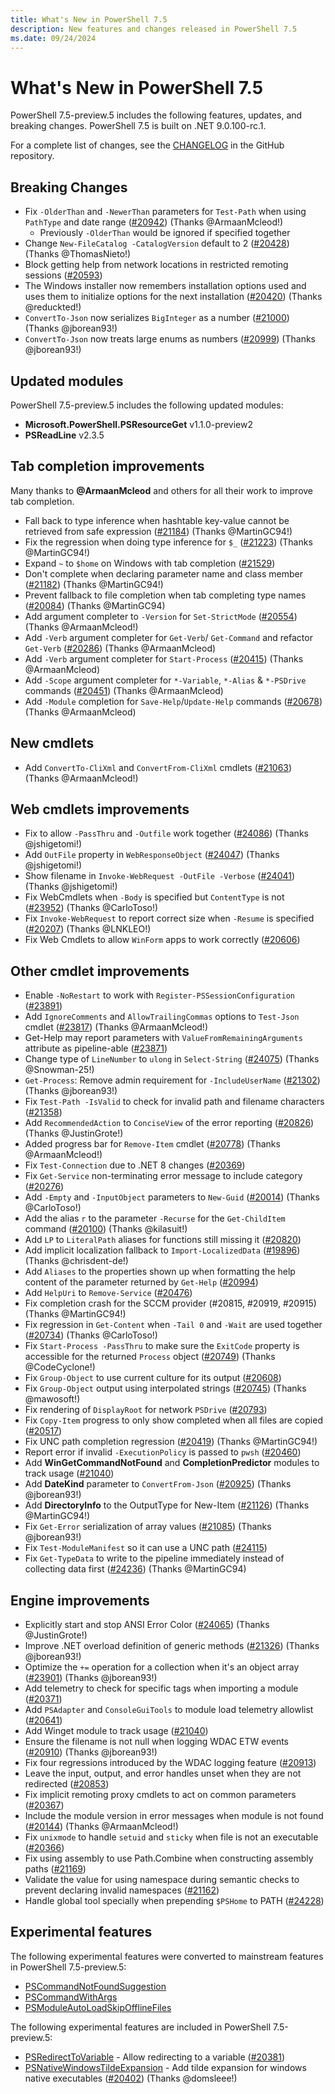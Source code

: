 ```yaml
---
title: What's New in PowerShell 7.5
description: New features and changes released in PowerShell 7.5
ms.date: 09/24/2024
---
```


# What's New in PowerShell 7.5

PowerShell 7.5-preview.5 includes the following features, updates, and breaking changes. PowerShell
7.5 is built on .NET 9.0.100-rc.1.

For a complete list of changes, see the [CHANGELOG][chg] in the GitHub repository.

## Breaking Changes

- Fix `-OlderThan` and `-NewerThan` parameters for `Test-Path` when using `PathType` and date range
  ([#20942][20942]) (Thanks @ArmaanMcleod!)
  - Previously `-OlderThan` would be ignored if specified together
- Change `New-FileCatalog -CatalogVersion` default to 2 ([#20428][20428]) (Thanks @ThomasNieto!)
- Block getting help from network locations in restricted remoting sessions ([#20593][20593])
- The Windows installer now remembers installation options used and uses them to initialize options
  for the next installation ([#20420][20420]) (Thanks @reduckted!)
- `ConvertTo-Json` now serializes `BigInteger` as a number ([#21000][21000]) (Thanks @jborean93!)
- `ConvertTo-Json` now treats large enums as numbers ([#20999][20999]) (Thanks @jborean93!)

## Updated modules

PowerShell 7.5-preview.5 includes the following updated modules:

- **Microsoft.PowerShell.PSResourceGet** v1.1.0-preview2
- **PSReadLine** v2.3.5

## Tab completion improvements

Many thanks to **@ArmaanMcleod** and others for all their work to improve tab completion.

- Fall back to type inference when hashtable key-value cannot be retrieved from safe expression
  ([#21184][21184]) (Thanks @MartinGC94!)
- Fix the regression when doing type inference for `$_` ([#21223][21223]) (Thanks @MartinGC94!)
- Expand `~` to `$home` on Windows with tab completion ([#21529][21529])
- Don't complete when declaring parameter name and class member ([#21182][21182]) (Thanks
  @MartinGC94!)
- Prevent fallback to file completion when tab completing type names ([#20084][20084]) (Thanks
  @MartinGC94)
- Add argument completer to `-Version` for `Set-StrictMode` ([#20554][20554]) (Thanks
  @ArmaanMcleod!)
- Add `-Verb` argument completer for `Get-Verb`/ `Get-Command` and refactor `Get-Verb`
  ([#20286][20286]) (Thanks @ArmaanMcleod)
- Add `-Verb` argument completer for `Start-Process` ([#20415][20415]) (Thanks @ArmaanMcleod)
- Add `-Scope` argument completer for `*-Variable`, `*-Alias` & `*-PSDrive` commands
  ([#20451][20451]) (Thanks @ArmaanMcleod)
- Add `-Module` completion for `Save-Help`/`Update-Help` commands ([#20678][20678]) (Thanks
  @ArmaanMcleod)

## New cmdlets

- Add `ConvertTo-CliXml` and `ConvertFrom-CliXml` cmdlets ([#21063][21063]) (Thanks @ArmaanMcleod!)

## Web cmdlets improvements

- Fix to allow `-PassThru` and `-Outfile` work together ([#24086][24086]) (Thanks @jshigetomi!)
- Add `OutFile` property in `WebResponseObject` ([#24047][24047]) (Thanks @jshigetomi!)
- Show filename in `Invoke-WebRequest -OutFile -Verbose` ([#24041][24041]) (Thanks @jshigetomi!)
- Fix WebCmdlets when `-Body` is specified but `ContentType` is not ([#23952][23952]) (Thanks
  @CarloToso!)
- Fix `Invoke-WebRequest` to report correct size when `-Resume` is specified ([#20207][20207])
  (Thanks @LNKLEO!)
- Fix Web Cmdlets to allow `WinForm` apps to work correctly ([#20606][20606])

## Other cmdlet improvements

- Enable `-NoRestart` to work with `Register-PSSessionConfiguration` ([#23891][23891])
- Add `IgnoreComments` and `AllowTrailingCommas` options to `Test-Json` cmdlet ([#23817][23817])
  (Thanks @ArmaanMcleod!)
- Get-Help may report parameters with `ValueFromRemainingArguments` attribute as pipeline-able
  ([#23871][23871])
- Change type of `LineNumber` to `ulong` in `Select-String` ([#24075][24075]) (Thanks @Snowman-25!)
- `Get-Process`: Remove admin requirement for `-IncludeUserName` ([#21302][21302]) (Thanks
  @jborean93!)
- Fix `Test-Path -IsValid` to check for invalid path and filename characters ([#21358][21358])
- Add `RecommendedAction` to `ConciseView` of the error reporting ([#20826][20826]) (Thanks
  @JustinGrote!)
- Added progress bar for `Remove-Item` cmdlet ([#20778][20778]) (Thanks @ArmaanMcleod!)
- Fix `Test-Connection` due to .NET 8 changes ([#20369][20369])
- Fix `Get-Service` non-terminating error message to include category ([#20276][20276])
- Add `-Empty` and `-InputObject` parameters to `New-Guid` ([#20014][20014]) (Thanks @CarloToso!)
- Add the alias `r` to the parameter `-Recurse` for the `Get-ChildItem` command ([#20100][20100])
  (Thanks @kilasuit!)
- Add `LP` to `LiteralPath` aliases for functions still missing it ([#20820][20820])
- Add implicit localization fallback to `Import-LocalizedData` ([#19896][19896]) (Thanks
  @chrisdent-de!)
- Add `Aliases` to the properties shown up when formatting the help content of the parameter
  returned by `Get-Help` ([#20994][20994])
- Add `HelpUri` to `Remove-Service` ([#20476][20476])
- Fix completion crash for the SCCM provider (#20815, #20919, #20915) (Thanks @MartinGC94!)
- Fix regression in `Get-Content` when `-Tail 0` and `-Wait` are used together ([#20734][20734])
  (Thanks @CarloToso!)
- Fix `Start-Process -PassThru` to make sure the `ExitCode` property is accessible for the returned
  `Process` object ([#20749][20749]) (Thanks @CodeCyclone!)
- Fix `Group-Object` to use current culture for its output ([#20608][20608])
- Fix `Group-Object` output using interpolated strings ([#20745][20745]) (Thanks @mawosoft!)
- Fix rendering of `DisplayRoot` for network `PSDrive` ([#20793][20793])
- Fix `Copy-Item` progress to only show completed when all files are copied ([#20517][20517])
- Fix UNC path completion regression ([#20419][20419]) (Thanks @MartinGC94!)
- Report error if invalid `-ExecutionPolicy` is passed to `pwsh` ([#20460][20460])
- Add **WinGetCommandNotFound** and **CompletionPredictor** modules to track usage ([#21040][21040])
- Add **DateKind** parameter to `ConvertFrom-Json` ([#20925][20925]) (Thanks @jborean93!)
- Add **DirectoryInfo** to the OutputType for New-Item ([#21126][21126]) (Thanks @MartinGC94!)
- Fix `Get-Error` serialization of array values ([#21085][21085]) (Thanks @jborean93!)
- Fix `Test-ModuleManifest` so it can use a UNC path ([#24115][24115])
- Fix `Get-TypeData` to write to the pipeline immediately instead of collecting
  data first ([#24236][24236]) (Thanks @MartinGC94)

## Engine improvements

- Explicitly start and stop ANSI Error Color ([#24065][24065]) (Thanks @JustinGrote!)
- Improve .NET overload definition of generic methods ([#21326][21326]) (Thanks @jborean93!)
- Optimize the `+=` operation for a collection when it's an object array ([#23901][23901]) (Thanks
  @jborean93!)
- Add telemetry to check for specific tags when importing a module ([#20371][20371])
- Add `PSAdapter` and `ConsoleGuiTools` to module load telemetry allowlist ([#20641][20641])
- Add Winget module to track usage ([#21040][21040])
- Ensure the filename is not null when logging WDAC ETW events ([#20910][20910]) (Thanks
  @jborean93!)
- Fix four regressions introduced by the WDAC logging feature ([#20913][20913])
- Leave the input, output, and error handles unset when they are not redirected ([#20853][20853])
- Fix implicit remoting proxy cmdlets to act on common parameters ([#20367][20367])
- Include the module version in error messages when module is not found ([#20144][20144]) (Thanks
  @ArmaanMcleod!)
- Fix `unixmode` to handle `setuid` and `sticky` when file is not an executable ([#20366][20366])
- Fix using assembly to use Path.Combine when constructing assembly paths ([#21169][21169])
- Validate the value for using namespace during semantic checks to prevent declaring invalid
  namespaces ([#21162][21162])
- Handle global tool specially when prepending `$PSHome` to PATH ([#24228][24228])

## Experimental features

The following experimental features were converted to mainstream features in
PowerShell 7.5-preview.5:

- [PSCommandNotFoundSuggestion][02]
- [PSCommandWithArgs][03]
- [PSModuleAutoLoadSkipOfflineFiles][04]

The following experimental features are included in PowerShell 7.5-preview.5:

- [PSRedirectToVariable][05] - Allow redirecting to a variable ([#20381][20381])
- [PSNativeWindowsTildeExpansion][01] - Add tilde expansion for windows native executables
  ([#20402][20402]) (Thanks @domsleee!)

<!-- end of content -->
<!-- reference links -->
[chg]: https://github.com/PowerShell/PowerShell/blob/master/CHANGELOG/preview.md

[01]: ../learn/experimental-features.md#psnativewindowstildeexpansion
[02]: ../learn/experimental-features.md#pscommandnotfoundsuggestion
[03]: ../learn/experimental-features.md#pscommandwithargs
[04]: ../learn/experimental-features.md#psmoduleautoloadskipofflinefiles
[05]: ../learn/experimental-features.md#psredirecttovariable

[19896]: https://github.com/PowerShell/PowerShell/pull/19896
[20014]: https://github.com/PowerShell/PowerShell/pull/20014
[20084]: https://github.com/PowerShell/PowerShell/pull/20084
[20100]: https://github.com/PowerShell/PowerShell/pull/20100
[20144]: https://github.com/PowerShell/PowerShell/pull/20144
[20207]: https://github.com/PowerShell/PowerShell/pull/20207
[20276]: https://github.com/PowerShell/PowerShell/pull/20276
[20286]: https://github.com/PowerShell/PowerShell/pull/20286
[20366]: https://github.com/PowerShell/PowerShell/pull/20366
[20367]: https://github.com/PowerShell/PowerShell/pull/20367
[20369]: https://github.com/PowerShell/PowerShell/pull/20369
[20371]: https://github.com/PowerShell/PowerShell/pull/20371
[20381]: https://github.com/PowerShell/PowerShell/pull/20381
[20402]: https://github.com/PowerShell/PowerShell/pull/20402
[20415]: https://github.com/PowerShell/PowerShell/pull/20415
[20419]: https://github.com/PowerShell/PowerShell/pull/20419
[20420]: https://github.com/PowerShell/PowerShell/pull/20420
[20428]: https://github.com/PowerShell/PowerShell/pull/20428
[20451]: https://github.com/PowerShell/PowerShell/pull/20451
[20460]: https://github.com/PowerShell/PowerShell/pull/20460
[20476]: https://github.com/PowerShell/PowerShell/pull/20476
[20517]: https://github.com/PowerShell/PowerShell/pull/20517
[20554]: https://github.com/PowerShell/PowerShell/pull/20554
[20593]: https://github.com/PowerShell/PowerShell/pull/20593
[20606]: https://github.com/PowerShell/PowerShell/pull/20606
[20608]: https://github.com/PowerShell/PowerShell/pull/20608
[20641]: https://github.com/PowerShell/PowerShell/pull/20641
[20678]: https://github.com/PowerShell/PowerShell/pull/20678
[20734]: https://github.com/PowerShell/PowerShell/pull/20734
[20745]: https://github.com/PowerShell/PowerShell/pull/20745
[20749]: https://github.com/PowerShell/PowerShell/pull/20749
[20778]: https://github.com/PowerShell/PowerShell/pull/20778
[20793]: https://github.com/PowerShell/PowerShell/pull/20793
[20820]: https://github.com/PowerShell/PowerShell/pull/20820
[20826]: https://github.com/PowerShell/PowerShell/pull/20826
[20853]: https://github.com/PowerShell/PowerShell/pull/20853
[20910]: https://github.com/PowerShell/PowerShell/pull/20910
[20913]: https://github.com/PowerShell/PowerShell/pull/20913
[20925]: https://github.com/PowerShell/PowerShell/pull/20925
[20942]: https://github.com/PowerShell/PowerShell/pull/20942
[20994]: https://github.com/PowerShell/PowerShell/pull/20994
[20999]: https://github.com/PowerShell/PowerShell/pull/20999
[21000]: https://github.com/PowerShell/PowerShell/pull/21000
[21040]: https://github.com/PowerShell/PowerShell/pull/21040
[21063]: https://github.com/PowerShell/PowerShell/pull/21063
[21085]: https://github.com/PowerShell/PowerShell/pull/21085
[21126]: https://github.com/PowerShell/PowerShell/pull/21126
[21162]: https://github.com/PowerShell/PowerShell/pull/21162
[21169]: https://github.com/PowerShell/PowerShell/pull/21169
[21182]: https://github.com/PowerShell/PowerShell/pull/21182
[21184]: https://github.com/PowerShell/PowerShell/pull/21184
[21223]: https://github.com/PowerShell/PowerShell/pull/21223
[21302]: https://github.com/PowerShell/PowerShell/pull/21302
[21326]: https://github.com/PowerShell/PowerShell/pull/21326
[21358]: https://github.com/PowerShell/PowerShell/pull/21358
[21529]: https://github.com/PowerShell/PowerShell/pull/21529
[23817]: https://github.com/PowerShell/PowerShell/pull/23817
[23871]: https://github.com/PowerShell/PowerShell/pull/23871
[23891]: https://github.com/PowerShell/PowerShell/pull/23891
[23901]: https://github.com/PowerShell/PowerShell/pull/23901
[23952]: https://github.com/PowerShell/PowerShell/pull/23952
[24041]: https://github.com/PowerShell/PowerShell/pull/24041
[24047]: https://github.com/PowerShell/PowerShell/pull/24047
[24065]: https://github.com/PowerShell/PowerShell/pull/24065
[24075]: https://github.com/PowerShell/PowerShell/pull/24075
[24086]: https://github.com/PowerShell/PowerShell/pull/24086
[24115]: https://github.com/PowerShell/PowerShell/pull/24115
[24228]: https://github.com/PowerShell/PowerShell/pull/24228
[24236]: https://github.com/PowerShell/PowerShell/pull/24236
